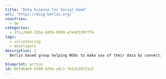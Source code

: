 ```yaml
---
title: 'Data Science for Social Good'
url: 'https://dssg-berlin.org/'
countries:
  - de
categories:
  - 1fcc2840-32ba-44fb-9b99-efe4d1397ff4
tags:
  - volunteering
  - developers
description: |
  Berlin based group helping NGOs to make use of their data by connecting them with volunteer data scientists and analysts.
  
blueprint: action
id: 06fd6ae9-d208-425e-adc1-7e12e38521c2
---
```

